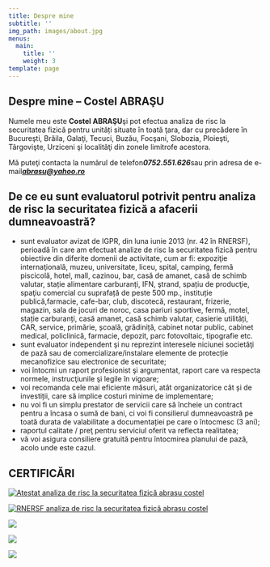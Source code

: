 ```yaml
---
title: Despre mine
subtitle: ''
img_path: images/about.jpg
menus:
  main:
    title: ''
    weight: 3
template: page
---
```



## Despre mine – Costel ABRAŞU

Numele meu este **Costel ABRAŞU**şi pot efectua analiza de risc la securitatea fizică pentru unități situate în toată ţara, dar cu precădere în Bucureşti, Brăila, Galaţi, Tecuci, Buzău, Focşani, Slobozia, Ploieşti, Târgovişte, Urziceni şi localităţi din zonele limitrofe acestora.

Mă puteţi contacta la numărul de telefon***0752.551.626***sau prin adresa de e-mail***abrasu@yahoo.ro***

## De ce eu sunt evaluatorul potrivit pentru analiza de risc la securitatea fizică a afacerii dumneavoastră?



* sunt evaluator avizat de IGPR, din luna iunie 2013 (nr. 42 în RNERSF), perioadă în care am efectuat analize de risc la securitatea fizică pentru obiective din diferite domenii de activitate, cum ar fi: expoziţie internaţională, muzeu, universitate, liceu, spital, camping, fermă piscicolă, hotel, mall, cazinou, bar, casă de amanet, casă de schimb valutar, stație alimentare carburanți, IFN, ştrand, spațiu de producţie, spaţiu comercial cu suprafață de peste 500 mp., instituție publică,farmacie, cafe-bar, club, discotecă, restaurant, frizerie, magazin, sala de jocuri de noroc, casa pariuri sportive, fermă, motel, stație carburanți, casă amanet, casă schimb valutar, casierie utilități, CAR, service, primărie, școală, grădiniță, cabinet notar public, cabinet medical, policlinică, farmacie, depozit, parc fotovoltaic, tipografie etc.
* sunt evaluator independent şi nu reprezint interesele niciunei societăţi de pază sau de comercializare/instalare elemente de protecție mecanofizice sau electronice de securitate;
* voi întocmi un raport profesionist şi argumentat, raport care va respecta normele, instrucţiunile şi legile în vigoare;
* voi recomanda cele mai eficiente măsuri, atât organizatorice cât și de investiții, care să implice costuri minime de implementare;
* nu voi fi un simplu prestator de servicii care să încheie un contract pentru a încasa o sumă de bani, ci voi fi consilierul dumneavoastră pe toată durata de valabilitate a documentației pe care o întocmesc (3 ani);
* raportul calitate / preţ pentru serviciul oferit va reflecta realitatea;
* vă voi asigura consiliere gratuită pentru întocmirea planului de pază, acolo unde este cazul.

## CERTIFICĂRI

[![Atestat analiza de risc la securitatea fizică abrasu costel](https://analizariscbraila.ro/wp-content/uploads/2014/10/Atestat1-670x1041.jpg)](https://analizariscbraila.ro/wp-content/uploads/2014/10/Atestat1.jpg)

[![RNERSF analiza de risc la securitatea fizică abrasu costel](https://analizariscbraila.ro/wp-content/uploads/2014/10/Inscriere-RNERSF1-1045x793.jpg)](https://analizariscbraila.ro/wp-content/uploads/2014/10/Inscriere-RNERSF1.jpg)

![](https://analizariscbraila.ro/wp-content/uploads/2020/01/Certificat-de-absolvire-GDPR-Abrasu-Costel-min.jpg)

![](https://analizariscbraila.ro/wp-content/uploads/2019/02/Supliment-certificat-de-absolvire-GDPR-Abrasu-Costel-I-min.jpg)

![](https://analizariscbraila.ro/wp-content/uploads/2019/02/Supliment-certificat-de-absolvire-GDPR-Abrasu-Costel-II-min.jpg)